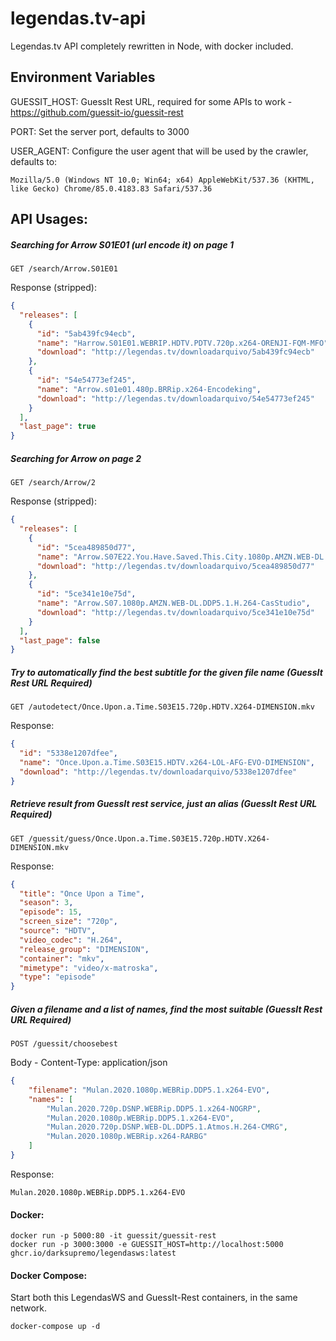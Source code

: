 # legendas.tv-api
Legendas.tv API completely rewritten in Node, with docker included.

## Environment Variables
GUESSIT_HOST: GuessIt Rest URL, required for some APIs to work - https://github.com/guessit-io/guessit-rest  

PORT: Set the server port, defaults to 3000  

USER_AGENT: Configure the user agent that will be used by the crawler, defaults to:
```
Mozilla/5.0 (Windows NT 10.0; Win64; x64) AppleWebKit/537.36 (KHTML, like Gecko) Chrome/85.0.4183.83 Safari/537.36 
```
## API Usages:  
##### Searching for Arrow S01E01 (url encode it) on page 1
```
GET /search/Arrow.S01E01  
```
Response (stripped):
```json
{
  "releases": [
    {
      "id": "5ab439fc94ecb",
      "name": "Harrow.S01E01.WEBRIP.HDTV.PDTV.720p.x264-ORENJI-FQM-MFO",
      "download": "http://legendas.tv/downloadarquivo/5ab439fc94ecb"
    },
    {
      "id": "54e54773ef245",
      "name": "Arrow.s01e01.480p.BRRip.x264-Encodeking",
      "download": "http://legendas.tv/downloadarquivo/54e54773ef245"
    }
  ],
  "last_page": true
}
```
##### Searching for Arrow on page 2
```
GET /search/Arrow/2  
```
Response (stripped):
```json
{
  "releases": [
    {
      "id": "5cea489850d77",
      "name": "Arrow.S07E22.You.Have.Saved.This.City.1080p.AMZN.WEB-DL.DDP5.1.H.264-CasStudio",
      "download": "http://legendas.tv/downloadarquivo/5cea489850d77"
    },
    {
      "id": "5ce341e10e75d",
      "name": "Arrow.S07.1080p.AMZN.WEB-DL.DDP5.1.H.264-CasStudio",
      "download": "http://legendas.tv/downloadarquivo/5ce341e10e75d"
    }
  ],
  "last_page": false
}
```
##### Try to automatically find the best subtitle for the given file name (GuessIt Rest URL Required)
```
GET /autodetect/Once.Upon.a.Time.S03E15.720p.HDTV.X264-DIMENSION.mkv
```
Response:
```json
{
  "id": "5338e1207dfee",
  "name": "Once.Upon.a.Time.S03E15.HDTV.x264-LOL-AFG-EVO-DIMENSION",
  "download": "http://legendas.tv/downloadarquivo/5338e1207dfee"
}  
```
##### Retrieve result from GuessIt rest service, just an alias (GuessIt Rest URL Required)
```
GET /guessit/guess/Once.Upon.a.Time.S03E15.720p.HDTV.X264-DIMENSION.mkv
```
Response:
```json
{
  "title": "Once Upon a Time",
  "season": 3,
  "episode": 15,
  "screen_size": "720p",
  "source": "HDTV",
  "video_codec": "H.264",
  "release_group": "DIMENSION",
  "container": "mkv",
  "mimetype": "video/x-matroska",
  "type": "episode"
}
 ```
##### Given a filename and a list of names, find the most suitable (GuessIt Rest URL Required)
```
POST /guessit/choosebest
```
Body - Content-Type: application/json
```json
{
    "filename": "Mulan.2020.1080p.WEBRip.DDP5.1.x264-EVO",
    "names": [
        "Mulan.2020.720p.DSNP.WEBRip.DDP5.1.x264-NOGRP",
        "Mulan.2020.1080p.WEBRip.DDP5.1.x264-EVO",
        "Mulan.2020.720p.DSNP.WEB-DL.DDP5.1.Atmos.H.264-CMRG",
        "Mulan.2020.1080p.WEBRip.x264-RARBG"
    ]
}
```
Response:
```
Mulan.2020.1080p.WEBRip.DDP5.1.x264-EVO
```

#### Docker:
```
docker run -p 5000:80 -it guessit/guessit-rest
docker run -p 3000:3000 -e GUESSIT_HOST=http://localhost:5000 ghcr.io/darksupremo/legendasws:latest
```
#### Docker Compose:
Start both this LegendasWS and GuessIt-Rest containers, in the same network.
```
docker-compose up -d
```
